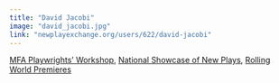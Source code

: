 ```yaml
---
title: "David Jacobi"
image: "david_jacobi.jpg"
link: "newplayexchange.org/users/622/david-jacobi"
---
```


[MFA Playwrights’ Workshop](/programs/mfa-playwrights-workshop), [National Showcase of New Plays](/programs/national-showcase-of-new-plays), [Rolling World Premieres](/programs/rolling-world-premieres)